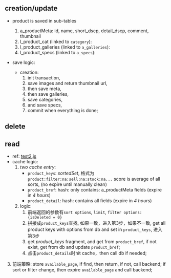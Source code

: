 ## creation/update

-   product is saved in sub-tables

    1. a_productMeta: id, name, short_dscp, detail_dscp, comment, thumbnail
    2. l_product_cat (linked to `category`):
    3. l_product_galleries (linked to `a_galleries`):
    4. l_product_specs (linked to `a_specs`):

-   save logic:

    -   creation:
        1. init transaction, 
        2. save images and return thumbnail url, 
        3. then save meta, 
        4. then save galleries, 
        5. save categories, 
        6. and save specs,
        7. commit when everything is done;

## delete


## read
- ref: [test2.js](../../../_test_/redis/redis.bestpractice.js)
-   cache logic:
    1. _two cache entry_:
        <!-- - `product_sort_option`: _set_: sort options (expire in *24 hours*) -->
        - `product_keys`: _sortedSet_, 格式为`product:filter:na:sell:na:stock:na...` score is average of all sorts, (no expire until manually clean)
        - `product_bref`: hash: only contains: a_productMeta fields (expire in *4 hours*)
        - `product_detail`: hash: contains all fields (expire in *4 hours*)
    2. logic:
       1. 前端返回的参数有`sort options`, `limit`, `filter options: {isDeleted = 0}`
       2. 拼接成`product_keys`查找, 如果一致，进入第3步，如果不一致, get all product keys with options from db and set in `product_keys`, 进入第3步
       3. get *product_keys* fragment, and get from `product_bref`, if not exist, get from db and update `product_bref`;
       4. 点击`product_details`时hit cache，then call db if needed;

   3. 前端策略: store `available_page`, if find, then return, if not, call backend; if sort or filter change, then expire `available_page` and call backend;